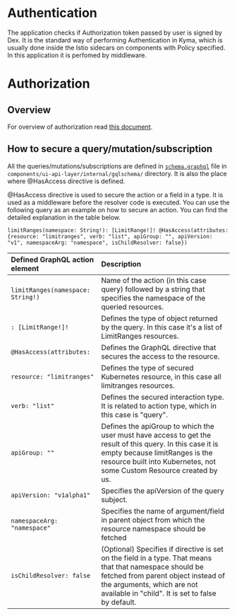 # Authentication

The application checks if Authorization token passed by user is signed by Dex. It is the standard way of performing Authentication in Kyma, which is usually done inside the Istio sidecars on components with Policy specified. In this application it is perfomed by middleware.

# Authorization

## Overview

For overview of authorization read [this document](/docs/security/03-02-graphql.md).

## How to secure a query/mutation/subscription

All the queries/mutations/subscriptions are defined in [`schema.graphql`](link) file in `components/ui-api-layer/internal/gqlschema/` directory. It is also the place where @HasAccess directive is defined. 

@HasAccess directive is used to secure the action or a field in a type. It is used as a middleware before the resolver code is executed. You can use the following query as an example on how to secure an action. You can find the detailed explanation in the table below.

```
limitRanges(namespace: String!): [LimitRange!]! @HasAccess(attributes: {resource: "limitranges", verb: "list", apiGroup: "", apiVersion: "v1", namespaceArg: "namespace", isChildResolver: false})
```

| Defined GraphQL action element | Description |
|:----------|:------|
| `limitRanges(namespace: String!)` |  Name of the action (in this case query) followed by a string that specifies the namespace of the queried resources. |
| `: [LimitRange!]!` | Defines the type of object returned by the query. In this case it's a list of LimitRanges resources. |
| `@HasAccess(attributes:` | Defines the GraphQL directive that secures the access to the resource. |
| `resource: "limitranges"` | Defines the type of secured Kubernetes resource, in this case all limitranges resources. |
| `verb: "list"` | Defines the secured interaction type. It is related to action type, which in this case is "query". |
| `apiGroup: ""` | Defines the apiGroup to which the user must have access to get the result of this query. In this case it is empty because limitRanges is the resource built into Kubernetes, not some Custom Resource created by us. |
| `apiVersion: "v1alpha1"` | Specifies the apiVersion of the query subject. |
| `namespaceArg: "namespace"` | Specifies the name of argument/field in parent object from which the resource namespace should be fetched |
| `isChildResolver: false` | (Optional) Specifies if directive is set on the field in a type. That means that that namespace should be fetched from parent object instead of the arguments, which are not available in "child". It is set to false by default. |